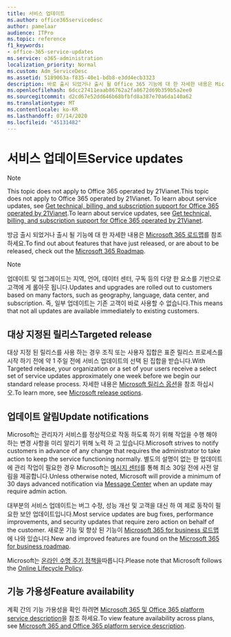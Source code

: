 ```yaml
---
title: 서비스 업데이트
ms.author: office365servicedesc
author: pamelaar
audience: ITPro
ms.topic: reference
f1_keywords:
- office-365-service-updates
ms.service: o365-administration
localization_priority: Normal
ms.custom: Adm_ServiceDesc
ms.assetid: 5189063a-f835-40e1-bdb8-e3dd4ecb3323
description: 바로 출시 되었거나 출시 될 Office 365 기능에 대 한 자세한 내용은 Microsoft 365 로드맵를 참조 하세요.
ms.openlocfilehash: 6dcc27411eaab86762a2fa8672d69b359b5a2ee0
ms.sourcegitcommit: d2cd67e52dd646b68bfbfd8a387e70a6da140a62
ms.translationtype: MT
ms.contentlocale: ko-KR
ms.lasthandoff: 07/14/2020
ms.locfileid: "45131482"
---
```

# <a name="service-updates"></a><span data-ttu-id="6f892-103">서비스 업데이트</span><span class="sxs-lookup"><span data-stu-id="6f892-103">Service updates</span></span>

> [!NOTE]
> <span data-ttu-id="6f892-104">This topic does not apply to Office 365 operated by 21Vianet.</span><span class="sxs-lookup"><span data-stu-id="6f892-104">This topic does not apply to Office 365 operated by 21Vianet.</span></span> <span data-ttu-id="6f892-105">To learn about service updates, see [Get technical, billing, and subscription support for Office 365 operated by 21Vianet](https://go.microsoft.com/fwlink/?LinkID=733350&amp;clcid=0x409).</span><span class="sxs-lookup"><span data-stu-id="6f892-105">To learn about service updates, see [Get technical, billing, and subscription support for Office 365 operated by 21Vianet](https://go.microsoft.com/fwlink/?LinkID=733350&amp;clcid=0x409).</span></span> 
  
<span data-ttu-id="6f892-106">방금 출시 되었거나 출시 될 기능에 대 한 자세한 내용은 [Microsoft 365 로드맵](https://go.microsoft.com/fwlink/?LinkId=509914)를 참조 하세요.</span><span class="sxs-lookup"><span data-stu-id="6f892-106">To find out about features that have just released, or are about to be released, check out the [Microsoft 365 Roadmap](https://go.microsoft.com/fwlink/?LinkId=509914).</span></span>
  
> [!NOTE]
> <span data-ttu-id="6f892-107">업데이트 및 업그레이드는 지역, 언어, 데이터 센터, 구독 등의 다양 한 요소를 기반으로 고객에 게 롤아웃 됩니다.</span><span class="sxs-lookup"><span data-stu-id="6f892-107">Updates and upgrades are rolled out to customers based on many factors, such as geography, language, data center, and subscription.</span></span> <span data-ttu-id="6f892-108">즉, 일부 업데이트는 기존 고객이 바로 사용할 수 없습니다.</span><span class="sxs-lookup"><span data-stu-id="6f892-108">This means that not all updates are available immediately to existing customers.</span></span> 
  
## <a name="targeted-release"></a><span data-ttu-id="6f892-109">대상 지정된 릴리스</span><span class="sxs-lookup"><span data-stu-id="6f892-109">Targeted release</span></span>

<span data-ttu-id="6f892-110">대상 지정 된 릴리스를 사용 하는 경우 조직 또는 사용자 집합은 표준 릴리스 프로세스를 시작 하기 전에 약 1 주일 전에 서비스 업데이트의 선택 된 집합을 받습니다.</span><span class="sxs-lookup"><span data-stu-id="6f892-110">With Targeted release, your organization or a set of your users receive a select set of service updates approximately one week before we begin our standard release process.</span></span> <span data-ttu-id="6f892-111">자세한 내용은 [Microsoft 릴리스 옵션](https://docs.microsoft.com/office365/admin/manage/release-options-in-office-365?view=o365-worldwide)을 참조 하십시오.</span><span class="sxs-lookup"><span data-stu-id="6f892-111">To learn more, see [Microsoft release options](https://docs.microsoft.com/office365/admin/manage/release-options-in-office-365?view=o365-worldwide).</span></span> 
  
## <a name="update-notifications"></a><span data-ttu-id="6f892-112">업데이트 알림</span><span class="sxs-lookup"><span data-stu-id="6f892-112">Update notifications</span></span>

<span data-ttu-id="6f892-113">Microsoft는 관리자가 서비스를 정상적으로 작동 하도록 하기 위해 작업을 수행 해야 하는 변경 사항을 미리 알리기 위해 노력 하 고 있습니다.</span><span class="sxs-lookup"><span data-stu-id="6f892-113">Microsoft strives to notify customers in advance of any change that requires the administrator to take action to keep the service functioning normally.</span></span> <span data-ttu-id="6f892-114">별도의 설명이 없는 한 업데이트에 관리 작업이 필요한 경우 Microsoft는 [메시지 센터](https://docs.microsoft.com/office365/admin/manage/message-center?view=o365-worldwide)를 통해 최소 30일 전에 사전 알림을 제공합니다.</span><span class="sxs-lookup"><span data-stu-id="6f892-114">Unless otherwise noted, Microsoft will provide a minimum of 30 days advanced notification via [Message Center](https://docs.microsoft.com/office365/admin/manage/message-center?view=o365-worldwide) when an update may require admin action.</span></span> 
  
<span data-ttu-id="6f892-115">대부분의 서비스 업데이트는 버그 수정, 성능 개선 및 고객을 대신 하 여 제로 동작이 필요한 보안 업데이트입니다.</span><span class="sxs-lookup"><span data-stu-id="6f892-115">Most service updates are bug fixes, performance improvements, and security updates that require zero action on behalf of the customer.</span></span> <span data-ttu-id="6f892-116">새로운 기능 및 향상 된 기능이 [Microsoft 365 for business 로드맵](https://roadmap.office.com/)에 나와 있습니다.</span><span class="sxs-lookup"><span data-stu-id="6f892-116">New and improved features are found on the [Microsoft 365 for business roadmap](https://roadmap.office.com/).</span></span>
  
<span data-ttu-id="6f892-117">Microsoft는 [온라인 수명 주기 정책을](https://support.microsoft.com/lifecycle#gp/osslpolicy)따릅니다.</span><span class="sxs-lookup"><span data-stu-id="6f892-117">Please note that Microsoft follows the [Online Lifecycle Policy](https://support.microsoft.com/lifecycle#gp/osslpolicy).</span></span>
  
## <a name="feature-availability"></a><span data-ttu-id="6f892-118">기능 가용성</span><span class="sxs-lookup"><span data-stu-id="6f892-118">Feature availability</span></span>

<span data-ttu-id="6f892-119">계획 간의 기능 가용성을 확인 하려면 [Microsoft 365 및 Office 365 platform service description](office-365-platform-service-description.md)을 참조 하세요.</span><span class="sxs-lookup"><span data-stu-id="6f892-119">To view feature availability across plans, see [Microsoft 365 and Office 365 platform service description](office-365-platform-service-description.md).</span></span>
  

